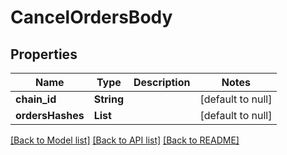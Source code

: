 # CancelOrdersBody
## Properties

| Name | Type | Description | Notes |
|------------ | ------------- | ------------- | -------------|
| **chain\_id** | **String** |  | [default to null] |
| **ordersHashes** | **List** |  | [default to null] |

[[Back to Model list]](../README.md#documentation-for-models) [[Back to API list]](../README.md#documentation-for-api-endpoints) [[Back to README]](../README.md)

